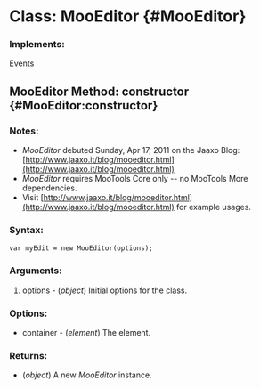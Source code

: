 Class: MooEditor {#MooEditor}
=============================



### Implements:

Events




MooEditor Method: constructor {#MooEditor:constructor}
-------------------------------------------------------

### Notes:

- *MooEditor* debuted Sunday, Apr 17, 2011 on the Jaaxo Blog:  [http://www.jaaxo.it/blog/mooeditor.html](http://www.jaaxo.it/blog/mooeditor.html)
- *MooEditor* requires MooTools Core only -- no MooTools More dependencies.
- Visit [http://www.jaaxo.it/blog/mooeditor.html](http://www.jaaxo.it/blog/mooeditor.html) for example usages.

### Syntax:

	var myEdit = new MooEditor(options);

### Arguments:

1. options - (*object*) Initial options for the class.

### Options:

* container - (*element*)  The element.

### Returns:

* (*object*) A new *MooEditor* instance.